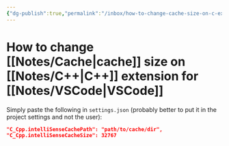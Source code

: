 ```yaml
---
{"dg-publish":true,"permalink":"/inbox/how-to-change-cache-size-on-c-extension-for-vs-code/","tags":[null]}
---
```




# How to change [[Notes/Cache\|cache]] size on [[Notes/C++\|C++]] extension for [[Notes/VSCode\|VSCode]]
Simply paste the following in `settings.json` (probably better to put it in the project settings and not the user):
```json
"C_Cpp.intelliSenseCachePath": "path/to/cache/dir",
"C_Cpp.intelliSenseCacheSize": 32767
```
